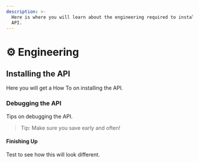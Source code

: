 ```yaml
---
description: >-
  Here is where you will learn about the engineering required to install the
  API.
---
```


# ⚙ Engineering

## Installing the API

Here you will get a How To on installing the API.

### Debugging the API

Tips on debugging the API.

> Tip: Make sure you save early and often!

#### Finishing Up

Test to see how this will look different.

